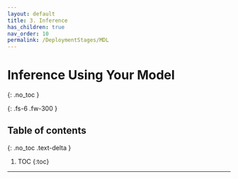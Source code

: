 ```yaml
---
layout: default
title: 3. Inference
has_children: true
nav_order: 10
permalink: /DeploymentStages/MDL
---
```


# Inference Using Your Model
{: .no_toc }

{: .fs-6 .fw-300 }

## Table of contents
{: .no_toc .text-delta }

1. TOC
{:toc}

---

